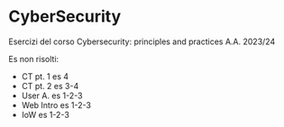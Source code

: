 # CyberSecurity
Esercizi del corso Cybersecurity: principles and practices A.A. 2023/24

Es non risolti:
- CT pt. 1 es 4
- CT pt. 2 es 3-4
- User A. es 1-2-3
- Web Intro es 1-2-3
- IoW es 1-2-3